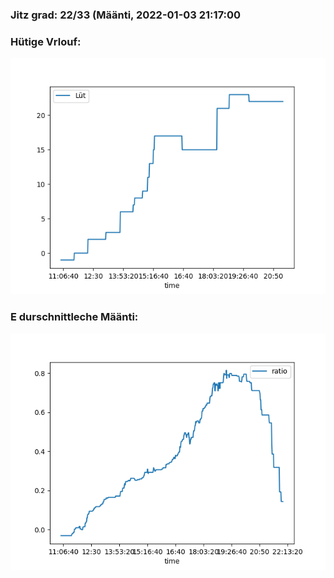 ### Jitz grad: 22/33 (Määnti, 2022-01-03 21:17:00

### Hütige Vrlouf:
![Graph](Today.png)

### E durschnittleche Määnti:
![Graph](Määnti.png)